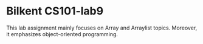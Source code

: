 # Bilkent CS101-lab9
This lab assignment mainly focuses on Array and Arraylist topics. 
Moreover, it emphasizes object-oriented programming.
